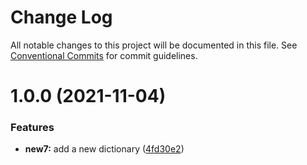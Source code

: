 # Change Log

All notable changes to this project will be documented in this file.
See [Conventional Commits](https://conventionalcommits.org) for commit guidelines.

# 1.0.0 (2021-11-04)


### Features

* **new7:** add a new dictionary ([4fd30e2](https://github.com/juliannemarik/telemetry-dictionary-packages/commit/4fd30e28f01ad073e8a2b292c6861f77f84a35e0))
